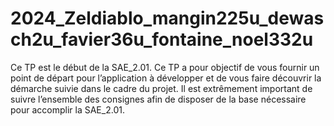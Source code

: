# 2024_Zeldiablo_mangin225u_dewasch2u_favier36u_fontaine_noel332u
Ce TP est le début de la SAE_2.01. Ce TP a pour objectif de vous fournir un point de départ pour l’application à développer et de vous faire découvrir la démarche suivie dans le cadre du projet. Il est extrêmement important de suivre l’ensemble des consignes afin de disposer de la base nécessaire pour accomplir la SAE_2.01.
